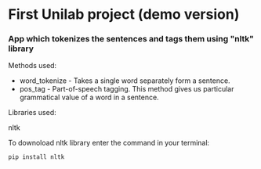 # First Unilab project (demo version)

### App which tokenizes the sentences and tags them using "nltk" library


Methods used:

- word_tokenize - Takes a single word separately form a sentence.
- pos_tag - Part-of-speech tagging. This method gives us particular grammatical value of a word in a sentence.


Libraries used:

nltk

To downoload nltk library enter the command in your terminal:

```
pip install nltk
```
